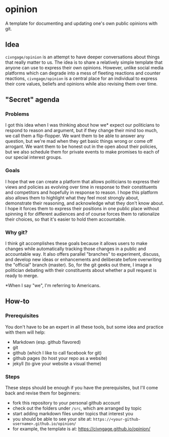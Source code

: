 # opinion
A template for documenting and updating one's own public opinions with git.

## Idea
`civngage/opinion` is an attempt to have deeper conversations about things that really matter to us. The idea is to share a relatively simple template that anyone can use to express their own opinions. However, unlike social media platforms which can degrade into a mess of fleeting reactions and counter reactions, `civngage/opinion` is a central place for an individual to express their core values, beliefs and opinions while also revising them over time.

## "Secret" agenda
### Problems
I got this idea when I was thinking about how we* expect our politicians to respond to reason and argument, but if they change their mind too much, we call them a flip-flopper. We want them to be able to answer any question, but we're mad when they get basic things wrong or come off arrogant. We want them to be honest out in the open about their policies, but we also schedule them for private events to make promises to each of our special interest groups.

### Goals
I hope that we can create a platform that allows politicians to express their views and policies as evolving over time in response to their constituents and competitors and hopefully in response to reason. I hope this platform also allows them to highlight what they feel most strongly about, demonstrate their reasoning, and acknowledge what they don't know about. I hope it forces them to express their positions in one public place without spinning it for different audiences and of course forces them to rationalize their choices, so that it's easier to hold them accountable.

### Why git?
I think git accomplishes these goals because it allows users to make changes while automatically tracking those changes in a public and accountable way. It also offers parallel "branches" to experiment, discuss, and develop new ideas or enhancements and deliberate before overwriting the "official" branch (master). So, for the git geeks out there, I image a politician debating with their constituents about whether a pull request is ready to merge.

\*When I say "we", I'm referring to Americans.

## How-to
### Prerequisites
You don't have to be an expert in all these tools, but some idea and practice with them will help:
- Markdown (esp. github flavored)
- git
- github (which I like to call facebook for git)
- github pages (to host your repo as a website)
- jekyll (to give your website a visual theme)

### Steps
These steps should be enough if you have the prerequisites, but I'll come back and revise them for beginners:
- fork this repository to your personal github account
- check out the folders under `/src`, which are arranged by topic
- start adding markdown files under topics that interest you
- you should be able to see your site at: `https://<your-github-username>.github.io/opinion/`
- for example, the template is at: https://civngage.github.io/opinion/
